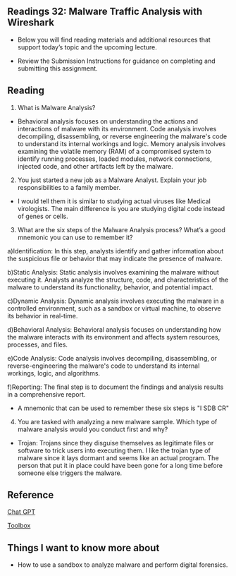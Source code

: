 ## Readings 32: Malware Traffic Analysis with Wireshark

- Below you will find reading materials and additional resources that support today’s topic and the upcoming lecture.

- Review the Submission Instructions for guidance on completing and submitting this assignment.

## Reading

1. What is Malware Analysis?

- Behavioral analysis focuses on understanding the actions and interactions of malware with its environment. Code analysis involves decompiling, disassembling, or reverse engineering the malware's code to understand its internal workings and logic. Memory analysis involves examining the volatile memory (RAM) of a compromised system to identify running processes, loaded modules, network connections, injected code, and other artifacts left by the malware. 

2. You just started a new job as a Malware Analyst. Explain your job responsibilities to a family member. 

- I would tell them it is similar to studying actual viruses like Medical virologists. The main difference is you are studying digital code instead of genes or cells.

3. What are the six steps of the Malware Analysis process? What’s a good mnemonic you can use to remember it?

a)Identification: In this step, analysts identify and gather information about the suspicious file or behavior that may indicate the presence of malware.

b)Static Analysis: Static analysis involves examining the malware without executing it. Analysts analyze the structure, code, and characteristics of the malware to understand its functionality, behavior, and potential impact.

c)Dynamic Analysis: Dynamic analysis involves executing the malware in a controlled environment, such as a sandbox or virtual machine, to observe its behavior in real-time.

d)Behavioral Analysis: Behavioral analysis focuses on understanding how the malware interacts with its environment and affects system resources, processes, and files.

e)Code Analysis: Code analysis involves decompiling, disassembling, or reverse-engineering the malware's code to understand its internal workings, logic, and algorithms. 

f)Reporting: The final step is to document the findings and analysis results in a comprehensive report.

- A mnemonic that can be used to remember these six steps is "I SDB CR" 

4. You are tasked with analyzing a new malware sample. Which type of malware analysis would you conduct first and why?

- Trojan: Trojans since they disguise themselves as legitimate files or software to trick users into executing them. I like the trojan type of malware since it lays dormant and seems like an actual program. The person that put it in place could have been gone for a long time before someone else triggers the malware.

## Reference

[Chat GPT](https://chat.openai.com/share/07036ee5-b77a-47d2-8da4-5d30a9a43901) 

[Toolbox](https://www.toolbox.com/security/data-security/articles/what-is-malware-analysis-definition-types-stages-best-practices/)

## Things I want to know more about

- How to use a sandbox to analyze malware and perform digital forensics.
